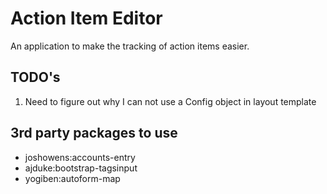 # Action Item Editor
An application to make the tracking of action items easier.

## TODO's
1. Need to figure out why I can not use a Config object in layout template


## 3rd party packages to use
* joshowens:accounts-entry
* ajduke:bootstrap-tagsinput
* yogiben:autoform-map
